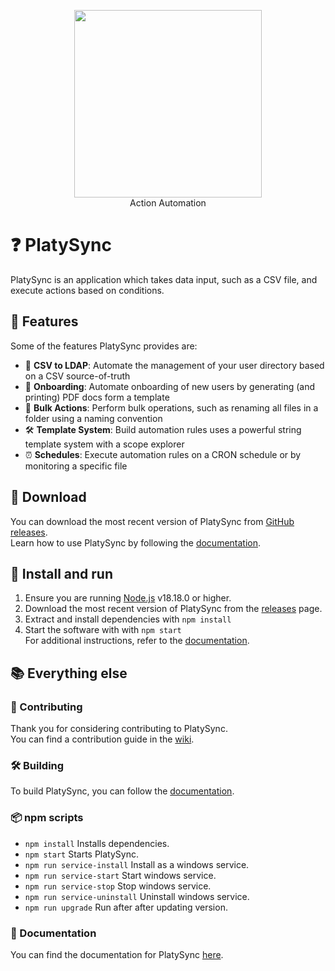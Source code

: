 <p align="center">
  <picture>
    <source
      width="300px"
      media="(prefers-color-scheme: dark)"
      srcset="https://github.com/mattkrins/cdapp/assets/2367602/b5a94c39-87a2-4e6c-8938-2fa0cacf4a90"
    >
    <img 
      width="300px"
      src="https://github.com/mattkrins/cdapp/assets/2367602/d6feedf7-b736-437d-be0c-9bb1b0ffee2c"
    >
  </picture>
   <br>
   Action Automation
</p>

# ❓ PlatySync

PlatySync is an application which takes data input, such as a CSV file, and execute actions based on conditions.

## 💪 Features

Some of the features PlatySync provides are:

- 💉 **CSV to LDAP**: Automate the management of your user directory based on a CSV source-of-truth
- 🤗 **Onboarding**: Automate onboarding of new users by generating (and printing) PDF docs form a template
- 📂 **Bulk Actions**: Perform bulk operations, such as renaming all files in a folder using a naming convention
- 🛠️ **Template System**: Build automation rules uses a powerful string template system with a scope explorer
- ⏰ **Schedules**: Execute automation rules on a CRON schedule or by monitoring a specific file

## 🔽 Download

You can download the most recent version of PlatySync from [GitHub releases](https://github.com/mattkrins/platysync/releases).  
Learn how to use PlatySync by following the [documentation](https://github.com/mattkrins/platysync/wiki).

## 🚀 Install and run

1. Ensure you are running [Node.js](https://nodejs.org/en/download) v18.18.0 or higher.
2. Download the most recent version of PlatySync from the [releases](https://github.com/mattkrins/platysync/releases) page.
3. Extract and install dependencies with ``npm install``
4. Start the software with with ``npm start``\
For additional instructions, refer to the [documentation](https://github.com/mattkrins/platysync/wiki).

## 📚 Everything else

### 📙 Contributing

Thank you for considering contributing to PlatySync.\
You can find a contribution guide in the [wiki](https://github.com/mattkrins/platysync/wiki/Developing-for-CDAPP).

### 🛠️ Building

To build PlatySync, you can follow the [documentation](https://github.com/mattkrins/platysync/wiki/Developing-for-CDAPP).

### 📦 npm scripts

* ``npm install`` Installs dependencies.
* ``npm start`` Starts PlatySync.
* ``npm run service-install`` Install as a windows service.
* ``npm run service-start`` Start windows service.
* ``npm run service-stop`` Stop windows service.
* ``npm run service-uninstall`` Uninstall windows service.
* ``npm run upgrade`` Run after after updating version.

### 📄 Documentation

You can find the documentation for PlatySync [here](https://github.com/mattkrins/platysync/wiki).

